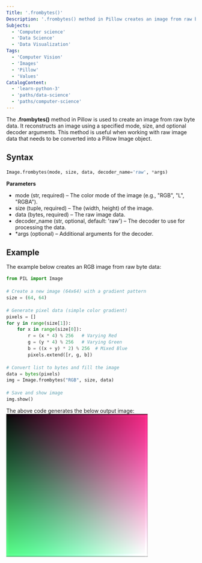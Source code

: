 ```yaml
---
Title: '.frombytes()'
Description: '.frombytes() method in Pillow creates an image from raw byte data using a specified mode, size, and optional decoder arguments.'
Subjects:
  - 'Computer science'
  - 'Data Science'
  - 'Data Visualization'
Tags:
  - 'Computer Vision'
  - 'Images'
  - 'Pillow'
  - 'Values'
CatalogContent:
  - 'learn-python-3'
  - 'paths/data-science'
  - 'paths/computer-science'
---
```


The **.frombytes()** method in Pillow is used to create an image from raw byte data. It reconstructs an image using a specified mode, size, and optional decoder arguments. This method is useful when working with raw image data that needs to be converted into a Pillow Image object.


## Syntax

```py
Image.frombytes(mode, size, data, decoder_name='raw', *args)
```
**Parameters**
- mode (str, required) – The color mode of the image (e.g., "RGB", "L", "RGBA").
- size (tuple, required) – The (width, height) of the image.
- data (bytes, required) – The raw image data.
- decoder_name (str, optional, default: 'raw') – The decoder to use for processing the data.
- *args (optional) – Additional arguments for the decoder.


## Example

The example below creates an RGB image from raw byte data:
```py
from PIL import Image

# Create a new image (64x64) with a gradient pattern
size = (64, 64)

# Generate pixel data (simple color gradient)
pixels = []
for y in range(size[1]):
    for x in range(size[0]):
        r = (x * 4) % 256   # Varying Red
        g = (y * 4) % 256   # Varying Green
        b = ((x + y) * 2) % 256  # Mixed Blue
        pixels.extend([r, g, b])

# Convert list to bytes and fill the image
data = bytes(pixels)
img = Image.frombytes("RGB", size, data)

# Save and show image
img.show()
```

The above code generates the below output image:
![Output Image](<https://raw.githubusercontent.com/Codecademy/docs/main/media/frombytes().png>)


